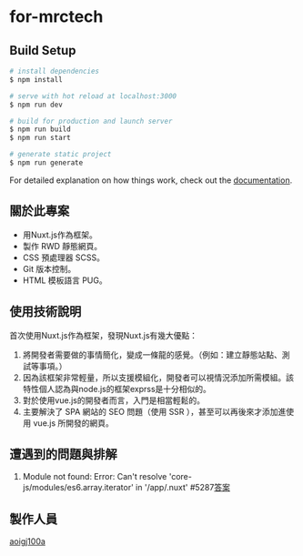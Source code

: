 # for-mrctech

## Build Setup

```bash
# install dependencies
$ npm install

# serve with hot reload at localhost:3000
$ npm run dev

# build for production and launch server
$ npm run build
$ npm run start

# generate static project
$ npm run generate
```

For detailed explanation on how things work, check out the [documentation](https://nuxtjs.org).

## 關於此專案
- 用Nuxt.js作為框架。
- 製作 RWD 靜態網頁。
- CSS 預處理器 SCSS。
- Git 版本控制。
- HTML 模板語言 PUG。


## 使用技術說明
首次使用Nuxt.js作為框架，發現Nuxt.js有幾大優點：
 1. 將開發者需要做的事情簡化，變成一條龍的感覺。（例如：建立靜態站點、測試等事項。）
 2. 因為該框架非常輕量，所以支援模組化，開發者可以視情況添加所需模組。該特性個人認為與node.js的框架exprss是十分相似的。
 3. 對於使用vue.js的開發者而言，入門是相當輕鬆的。
 4. 主要解決了 SPA 網站的 SEO 問題（使用 SSR ），甚至可以再後來才添加進使用 vue.js 所開發的網頁。

## 遭遇到的問題與排解
1. Module not found: Error: Can't resolve 'core-js/modules/es6.array.iterator' in '/app/.nuxt' #5287[答案](https://github.com/nuxt/nuxt.js/issues/5287)

## 製作人員
[aoigj100a](https://github.com/aoigj100a)